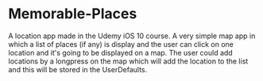 # Memorable-Places

A location app made in the Udemy iOS 10 course.  A very simple
map app in which a list of places (if any) is display and the 
user can click on one location and it's going to be displayed
on a map.  The user could add locations by a longpress on the 
map which will add the location to the list and this will be
stored in the UserDefaults. 
